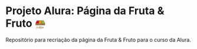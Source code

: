# Projeto Alura: Página da Fruta & Fruto <img align="center" alt="angular" height="30" width="30" src="https://raw.githubusercontent.com/JPerluxo/Projeto-Alura-Fruta-Fruto/main/assets/img/logo.jpg" style="max-width:100%;">
Repositório para recriação da página da Fruta & Fruto para o curso da Alura.
